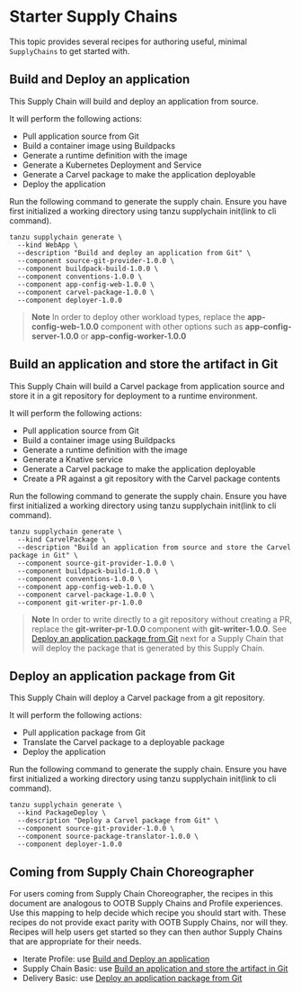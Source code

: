 # Starter Supply Chains

This topic provides several recipes for authoring useful, minimal `SupplyChains` to get started with.

## Build and Deploy an application

This Supply Chain will build and deploy an application from source.

It will perform the following actions:

* Pull application source from Git
* Build a container image using Buildpacks
* Generate a runtime definition with the image
* Generate a Kubernetes Deployment and Service
* Generate a Carvel package to make the application deployable
* Deploy the application

Run the following command to generate the supply chain. Ensure you have first initialized a working directory using tanzu supplychain init(link to cli command). 

```
tanzu supplychain generate \
  --kind WebApp \
  --description "Build and deploy an application from Git" \
  --component source-git-provider-1.0.0 \
  --component buildpack-build-1.0.0 \
  --component conventions-1.0.0 \
  --component app-config-web-1.0.0 \
  --component carvel-package-1.0.0 \
  --component deployer-1.0.0
```

> **Note** In order to deploy other workload types, replace the **app-config-web-1.0.0** component with other options such as **app-config-server-1.0.0** or **app-config-worker-1.0.0**

## Build an application and store the artifact in Git

This Supply Chain will build a Carvel package from application source and store it in a git repository for deployment to a runtime environment.

It will perform the following actions:

* Pull application source from Git
* Build a container image using Buildpacks
* Generate a runtime definition with the image
* Generate a Knative service
* Generate a Carvel package to make the application deployable
* Create a PR against a git repository with the Carvel package contents

Run the following command to generate the supply chain. Ensure you have first initialized a working directory using tanzu supplychain init(link to cli command). 

```
tanzu supplychain generate \
  --kind CarvelPackage \
  --description "Build an application from source and store the Carvel package in Git" \
  --component source-git-provider-1.0.0 \
  --component buildpack-build-1.0.0 \
  --component conventions-1.0.0 \
  --component app-config-web-1.0.0 \
  --component carvel-package-1.0.0 \
  --component git-writer-pr-1.0.0 
```

> **Note** In order to write directly to a git repository without creating a PR, replace the **git-writer-pr-1.0.0** component with **git-writer-1.0.0**. See [Deploy an application package from Git](#deploy-an-application-package-from-git) next for a Supply Chain that will deploy the package that is generated by this Supply Chain.

## Deploy an application package from Git

This Supply Chain will deploy a Carvel package from a git repository.

It will perform the following actions:

* Pull application package from Git
* Translate the Carvel package to a deployable package
* Deploy the application

Run the following command to generate the supply chain. Ensure you have first initialized a working directory using tanzu supplychain init(link to cli command). 

```
tanzu supplychain generate \
  --kind PackageDeploy \
  --description "Deploy a Carvel package from Git" \
  --component source-git-provider-1.0.0 \
  --component source-package-translator-1.0.0 \
  --component deployer-1.0.0
```

## Coming from Supply Chain Choreographer

For users coming from Supply Chain Choreographer, the recipes in this document are analogous to OOTB Supply Chains and Profile experiences. Use this mapping to help decide which recipe you should start with. These recipes do not provide exact parity with OOTB Supply Chains, nor will they. Recipes will help users get started so they can then author Supply Chains that are appropriate for their needs.

* Iterate Profile: use [Build and Deploy an application](#build-and-deploy-an-application)
* Supply Chain Basic: use [Build an application and store the artifact in Git](#build-an-application-and-store-the-artifact-in-git)
* Delivery Basic: use [Deploy an application package from Git](#deploy-an-application-package-from-git)

